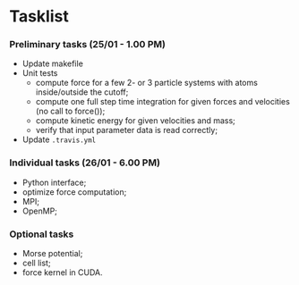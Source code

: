 # Tasklist

### Preliminary tasks (25/01 - 1.00 PM)

- Update makefile
- Unit tests
  - compute force for a few 2- or 3 particle systems with atoms inside/outside the cutoff;
  - compute one full step time integration for given forces and velocities (no call to force());
  - compute kinetic energy for given velocities and mass;
  - verify that input parameter data is read correctly;
- Update `.travis.yml`

### Individual tasks (26/01 - 6.00 PM)

- Python interface;
- optimize force computation;
- MPI;
- OpenMP;

### Optional tasks

- Morse potential;
- cell list;
- force kernel in CUDA.
